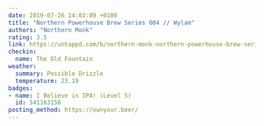 ```yaml
---
date: 2019-07-26 14:03:09 +0100
title: "Northern Powerhouse Brew Series 004 // Wylam"
authors: "Northern Monk"
rating: 3.5
link: https://untappd.com/b/northern-monk-northern-powerhouse-brew-series-004-wylam/3300656
checkin:
  name: The Old Fountain
weather:
  summary: Possible Drizzle
  temperature: 23.19
badges:
- name: I Believe in IPA! (Level 5)
  id: 541163156
posting_method: https://ownyour.beer/
---
```


